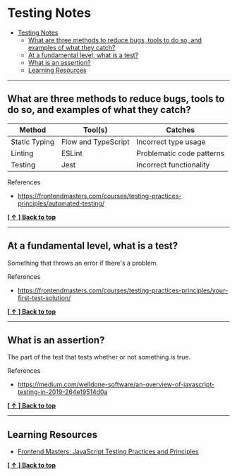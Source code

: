 # Testing Notes
- [Testing Notes](#testing-notes)
  - [What are three methods to reduce bugs, tools to do so, and examples of what they catch?](#what-are-three-methods-to-reduce-bugs-tools-to-do-so-and-examples-of-what-they-catch)
  - [At a fundamental level, what is a test?](#at-a-fundamental-level-what-is-a-test)
  - [What is an assertion?](#what-is-an-assertion)
  - [Learning Resources](#learning-resources)

---

## What are three methods to reduce bugs, tools to do so, and examples of what they catch?
|Method        |Tool(s)             |Catches                   |
|--------------|--------------------|--------------------------|
|Static Typing |Flow and TypeScript |Incorrect type usage      |
|Linting       |ESLint              |Problematic code patterns |
|Testing       |Jest                |Incorrect functionality   |

References
- https://frontendmasters.com/courses/testing-practices-principles/automated-testing/

**[[ ↑ ] Back to top](#testing-notes)**

---

## At a fundamental level, what is a test?
Something that throws an error if there's a problem.

References
- https://frontendmasters.com/courses/testing-practices-principles/your-first-test-solution/

**[[ ↑ ] Back to top](#testing-notes)**

---

## What is an assertion?
The part of the test that tests whether or not something is true.

References
- https://medium.com/welldone-software/an-overview-of-javascript-testing-in-2019-264e19514d0a

**[[ ↑ ] Back to top](#testing-notes)**

---

## Learning Resources
- [Frontend Masters: JavaScript Testing Practices and Principles](https://frontendmasters.com/courses/testing-practices-principles/)

**[[ ↑ ] Back to top](#testing-notes)**